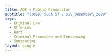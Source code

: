 ```yaml
---
title: ADF v Public Prosecutor
subtitle: "[2009] SGCA 57 / 01\_December\_2009"
tags:
  - Criminal Law
  - Offences
  - Hurt
  - Criminal Procedure and Sentencing
  - Sentencing
layout: single
---
```


